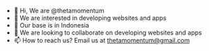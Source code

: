 - 👋 Hi, We are @thetamomentum
- 👀 We are interested in developing websites and apps
- 🌱 Our base is in Indonesia
- 💞️ We are looking to collaborate on developing websites and apps
- 📫 How to reach us? Email us at thetamomentum@gmail.com

<!---
thetamomentum/thetamomentum is a ✨ special ✨ repository because its `README.md` (this file) appears on your GitHub profile.
You can click the Preview link to take a look at your changes.
--->
